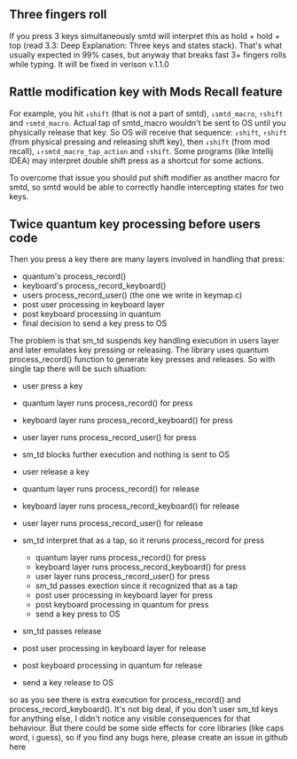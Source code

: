 ## Three fingers roll

If you press 3 keys simultaneously smtd will interpret this as hold + hold + top (read 3.3: Deep Explanation: Three keys and states stack). That's what usually expected in 99% cases, but anyway that breaks fast 3+ fingers rolls while typing. It will be fixed in verison v.1.1.0


## Rattle modification key with Mods Recall feature

For example, you hit `↓shift` (that is not a part of smtd), `↓smtd_macro`, `↑shift` and `↑smtd_macro`. Actual tap of smtd_macro wouldn't be sent to OS until you physically release that key. So OS will receive that sequence: `↓shift`, `↑shift` (from physical pressing and releasing shift key), then `↓shift` (from mod recall), `↓↑smtd_macro_tap_action` and `↑shift`. Some programs (like Intellij IDEA) may interpret double shift press as a shortcut for some actions.

To overcome that issue you should put shift modifier as another macro for smtd, so smtd would be able to correctly handle intercepting states for two keys. 


## Twice quantum key processing before users code

Then you press a key there are many layers involved in handling that press:
- quantum's process_record()
- keyboard's process_record_keyboard()
- users process_record_user() (the one we write in keymap.c)
- post user processing in keyboard layer
- post keyboard processing in quantum
- final decision to send a key press to OS

The problem is that sm_td suspends key handling execution in users layer and later emulates key pressing or releasing. The library uses quantum process_record() function to generate key presses and releases. So with single tap there will be such situation:

- user press a key
- quantum layer runs process_record() for press
- keyboard layer runs process_record_keyboard() for press
- user layer runs process_record_user() for press
- sm_td blocks further execution and nothing is sent to OS

- user release a key
- quantum layer runs process_record() for release
- keyboard layer runs process_record_keyboard() for release
- user layer runs process_record_user() for release
- sm_td interpret that as a tap, so it reruns process_record for press
  - quantum layer runs process_record() for press
  - keyboard layer runs process_record_keyboard() for press
  - user layer runs process_record_user() for press
  - sm_td passes exection since it recognized that as a tap 
  - post user processing in keyboard layer for press
  - post keyboard processing in quantum for press
  - send a key press to OS
- sm_td passes release
- post user processing in keyboard layer for release
- post keyboard processing in quantum for release
- send a key release to OS

so as you see there is extra execution for process_record() and process_record_keyboard(). It's not big deal, if you don't user sm_td keys for anything else, I didn't notice any visible consequences for that behaviour. But there could be some side effects for core libraries (like caps word, i guess), so if you find any bugs here, please create an issue in github here
